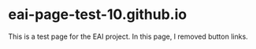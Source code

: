 # eai-page-test-10.github.io

This is a test page for the EAI project. In this page, I removed button links.
